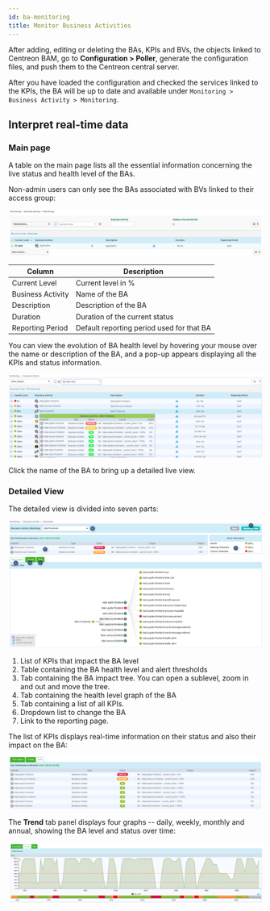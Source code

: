 ```yaml
---
id: ba-monitoring
title: Monitor Business Activities
---
```


After adding, editing or deleting the BAs, KPIs and BVs, the objects
linked to Centreon BAM, go to **Configuration > Poller**, generate the
configuration files, and push them to the Centreon central server.

After you have loaded the configuration and checked the services linked to the
KPIs, the BA will be up to date and available under
`Monitoring > Business Activity > Monitoring`.

## Interpret real-time data

### Main page

A table on the main page lists all the essential information concerning
the live status and health level of the BAs.

Non-admin users can only see the BAs associated with BVs linked to their
access group:

![image](../assets/service-mapping/guide/mon_ba_list.png)

| Column            | Description                               |
| ----------------- | ----------------------------------------- |
| Current Level     | Current level in %                        |
| Business Activity | Name of the BA                            |
| Description       | Description of the BA                     |
| Duration          | Duration of the current status            |
| Reporting Period  | Default reporting period used for that BA |

You can view the evolution of BA health level by hovering your mouse over
the name or description of the BA, and a pop-up appears displaying all the KPIs
and status information.

![image](../assets/service-mapping/guide/mon_mouse_over.png)

Click the name of the BA to bring up a detailed live view.

### Detailed View

The detailed view is divided into seven parts:

![image](../assets/service-mapping/guide/mon_detailed.png)

1.  List of KPIs that impact the BA level
2.  Table containing the BA health level and alert thresholds
3.  Tab containing the BA impact tree. You can open a sublevel, zoom in
    and out and move the tree.
4.  Tab containing the health level graph of the BA
5.  Tab containing a list of all KPIs.
6.  Dropdown list to change the BA
7.  Link to the reporting page.

The list of KPIs displays real-time information on their status and also their
impact on the BA:

![image](../assets/service-mapping/guide/mon_kpi_list.png)

The **Trend** tab panel displays four graphs -- daily, weekly, monthly and
annual, showing the BA level and status over time:

![image](../assets/service-mapping/guide/mon_trend.png)
